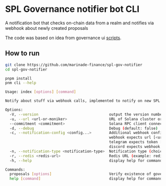 # SPL Governance notifier bot CLI

A notification bot that checks on-chain data from a realm
and notifies via webhook about newly created proposals

The code was based on idea from governance ui
[scripts](https://github.com/solana-labs/governance-ui/blob/4d75b2368cefb9d314e381a968c983995ba329e2/scripts/governance-notifier.ts).

## How to run

```bash
git clone https://github.com/marinade-finance/spl-gov-notifier
cd spl-gov-notifier

pnpm install
pnm cli --help

Usage: index [options] [command]

Notify about stuff via webhook calls, implemented to notify on new SPL Gov proposals

Options:
  -V, --version                                output the version number
  -u, --url <url-or-moniker>                   URL of Solana cluster or moniker (m/mainnet/mainnet-beta, d/devnet, t/testnet) (default: "m")
  --commitment <commitment>                    Solana RPC client connection commitment (default: "confirmed")
  -d, --debug                                  Debug (default: false)
  -c, --notification-config <config...>        Additional webhook configurations.Every "notification-type" has got different variadic arguments to pass in.
                                               webhook expects url [<url>], i.e., --notification-type webhook -c http://some/url
                                               telegram expects token [<token> <chatId>], i.e., --notification-type telegram -c 'abcdef:123' '-123456789'
                                               discord expects webhook url [<webhookUrl>], i.e., --notification-type discord -c 'https://discord.com/api/webhooks/123-channel-id/bot-idFsOSHkGHVM'
  -n, --notification-type <notification-type>  Notification type (choices: "webhook", "telegram", "discord", "none", default: "none")
  -r, --redis <redis-url>                      Redis URL (example: redis://localhost:6379). When provided then the notifier uses redis to store its last run to not loosing any notifications.
  -h, --help                                   display help for command

Commands:
  proposals [options]                          Verify existence of governance proposals in last time period
  help [command]                               display help for command
```
